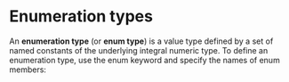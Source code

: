 # Enumeration types

An **enumeration type** (or **enum type**) is a value type defined by a set of named constants of the underlying integral numeric type. To define an enumeration type, use the enum keyword and specify the names of enum members: